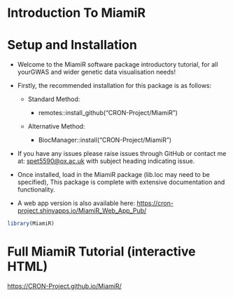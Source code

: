 Introduction To MiamiR
================

# Setup and Installation

- Welcome to the MiamiR software package introductory tutorial, for all
  yourGWAS and wider genetic data visualisation needs!

- Firstly, the recommended installation for this package is as follows:

  - Standard Method:

    - remotes::install_github(“CRON-Project/MiamiR”)

  - Alternative Method:

    - BiocManager::install(“CRON-Project/MiamiR”)

- If you have any issues please raise issues through GitHub or contact
  me at: <spet5590@ox.ac.uk> with subject heading indicating issue.

- Once installed, load in the MiamiR package (lib.loc may need to be
  specified), This package is complete with extensive documentation and
  functionality.

- A web app version is also available here:
  <https://cron-project.shinyapps.io/MiamiR_Web_App_Pub/>

``` r
library(MiamiR)
```

# Full MiamiR Tutorial (interactive HTML)

<https://CRON-Project.github.io/MiamiR/>
